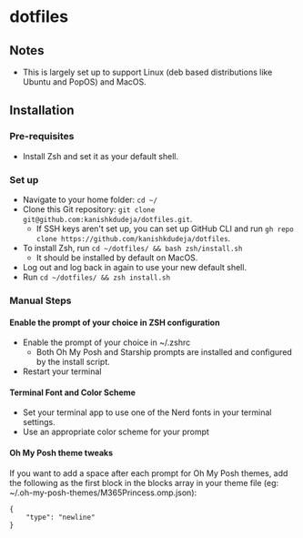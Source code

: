 # dotfiles

## Notes

- This is largely set up to support Linux (deb based distributions like Ubuntu and PopOS) and MacOS.

## Installation

### Pre-requisites

- Install Zsh and set it as your default shell.

### Set up

- Navigate to your home folder: `cd ~/`
- Clone this Git repository: `git clone git@github.com:kanishkdudeja/dotfiles.git`.
  - If SSH keys aren't set up, you can set up GitHub CLI and run `gh repo clone https://github.com/kanishkdudeja/dotfiles`.
- To install Zsh, run `cd ~/dotfiles/ && bash zsh/install.sh`
  - It should be installed by default on MacOS.
- Log out and log back in again to use your new default shell.
- Run `cd ~/dotfiles/ && zsh install.sh`

### Manual Steps

#### Enable the prompt of your choice in ZSH configuration

- Enable the prompt of your choice in ~/.zshrc
  - Both Oh My Posh and Starship prompts are installed and configured by the install script.
- Restart your terminal

#### Terminal Font and Color Scheme

- Set your terminal app to use one of the Nerd fonts in your terminal settings.
- Use an appropriate color scheme for your prompt

#### Oh My Posh theme tweaks

If you want to add a space after each prompt for Oh My Posh themes, add the following as the first block in the blocks array in your theme file (eg: ~/.oh-my-posh-themes/M365Princess.omp.json):

```
{
    "type": "newline"
}
```
